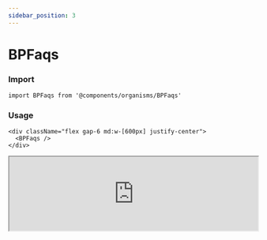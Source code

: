```yaml
---
sidebar_position: 3
---
```


#  BPFaqs

### Import

```tsx
import BPFaqs from '@components/organisms/BPFaqs'
```

### Usage 

```tsx
<div className="flex gap-6 md:w-[600px] justify-center">
  <BPFaqs />
</div>
```

<iframe width="100%" heigh="200px" src="https://ui-kit.blue-panda.dev/iframe.html?args=&id=organisms-bpfaqs--basic&viewMode=story" />




Check more colors, statuses and styles at: 
<img src={'/img/sb.png'} style={{width: '15px'}} />

https://ui-kit.blue-panda.dev/?path=/story/organisms-bpfaqs--basic